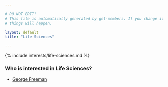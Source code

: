 ```yaml
---

# DO NOT EDIT!
# This file is automatically generated by get-members. If you change it, bad
# things will happen.

layout: default
title: "Life Sciences"

---
```


{% include interests/life-sciences.md %}

### Who is interested in Life Sciences?


* [George Freeman](/members/george-freeman.html)
